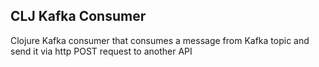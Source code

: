CLJ Kafka Consumer
---

Clojure Kafka consumer that consumes a message from Kafka topic and send it via http POST request to another API
